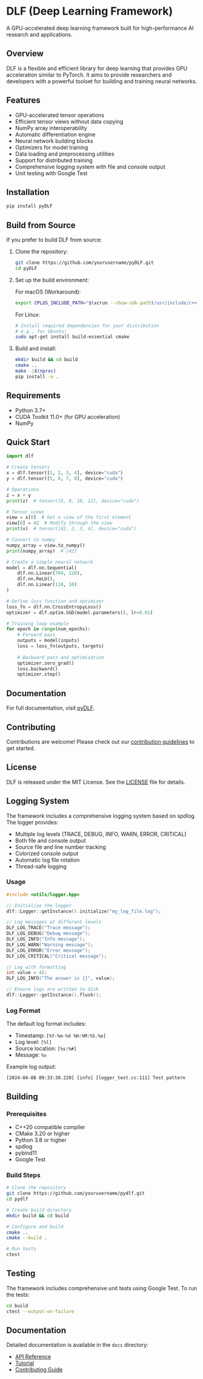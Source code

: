 # DLF (Deep Learning Framework)

A GPU-accelerated deep learning framework built for high-performance AI research and applications.

## Overview

DLF is a flexible and efficient library for deep learning that provides GPU acceleration similar to PyTorch. It aims to provide researchers and developers with a powerful toolset for building and training neural networks.

## Features

- GPU-accelerated tensor operations
- Efficient tensor views without data copying
- NumPy array interoperability
- Automatic differentiation engine
- Neural network building blocks
- Optimizers for model training
- Data loading and preprocessing utilities
- Support for distributed training
- Comprehensive logging system with file and console output
- Unit testing with Google Test

## Installation

```bash
pip install pyDLF
```

## Build from Source

If you prefer to build DLF from source:

1. Clone the repository:
   ```bash
   git clone https://github.com/yourusername/pyDLF.git
   cd pyDLF
   ```

2. Set up the build environment:

   For macOS (Workaround):
   ```bash
   export CPLUS_INCLUDE_PATH="$(xcrun --show-sdk-path)/usr/include/c++/v1:${CPLUS_INCLUDE_PATH}"
   ```

   For Linux:
   ```bash
   # Install required dependencies for your distribution
   # e.g., for Ubuntu:
   sudo apt-get install build-essential cmake
   ```

3. Build and install:
   ```bash
   mkdir build && cd build
   cmake ..
   make -j$(nproc)
   pip install -e .
   ```

## Requirements

- Python 3.7+
- CUDA Toolkit 11.0+ (for GPU acceleration)
- NumPy

## Quick Start

```python
import dlf

# Create tensors
x = dlf.tensor([1, 2, 3, 4], device="cuda")
y = dlf.tensor([5, 6, 7, 8], device="cuda")

# Operations
z = x + y
print(z)  # tensor([6, 8, 10, 12], device="cuda")

# Tensor views
view = x[0]  # Get a view of the first element
view[0] = 42  # Modify through the view
print(x)  # tensor([42, 2, 3, 4], device="cuda")

# Convert to numpy
numpy_array = view.to_numpy()
print(numpy_array)  # [42]

# Create a simple neural network
model = dlf.nn.Sequential(
    dlf.nn.Linear(784, 128),
    dlf.nn.ReLU(),
    dlf.nn.Linear(128, 10)
)

# Define loss function and optimizer
loss_fn = dlf.nn.CrossEntropyLoss()
optimizer = dlf.optim.SGD(model.parameters(), lr=0.01)

# Training loop example
for epoch in range(num_epochs):
    # Forward pass
    outputs = model(inputs)
    loss = loss_fn(outputs, targets)
    
    # Backward pass and optimization
    optimizer.zero_grad()
    loss.backward()
    optimizer.step()
```

## Documentation

For full documentation, visit [pyDLF](https://wtffqbpl.github.io/pyDLF/).

## Contributing

Contributions are welcome! Please check out our [contribution guidelines](CONTRIBUTING.md) to get started.

## License

DLF is released under the MIT License. See the [LICENSE](LICENSE) file for details.

## Logging System

The framework includes a comprehensive logging system based on spdlog. The logger provides:

- Multiple log levels (TRACE, DEBUG, INFO, WARN, ERROR, CRITICAL)
- Both file and console output
- Source file and line number tracking
- Colorized console output
- Automatic log file rotation
- Thread-safe logging

### Usage

```cpp
#include <utils/logger.hpp>

// Initialize the logger
dlf::Logger::getInstance().initialize("my_log_file.log");

// Log messages at different levels
DLF_LOG_TRACE("Trace message");
DLF_LOG_DEBUG("Debug message");
DLF_LOG_INFO("Info message");
DLF_LOG_WARN("Warning message");
DLF_LOG_ERROR("Error message");
DLF_LOG_CRITICAL("Critical message");

// Log with formatting
int value = 42;
DLF_LOG_INFO("The answer is {}", value);

// Ensure logs are written to disk
dlf::Logger::getInstance().flush();
```

### Log Format

The default log format includes:
- Timestamp: `[%Y-%m-%d %H:%M:%S.%e]`
- Log level: `[%l]`
- Source location: `[%s:%#]`
- Message: `%v`

Example log output:
```
[2024-04-08 09:33:30.220] [info] [logger_test.cc:111] Test pattern
```

## Building

### Prerequisites

- C++20 compatible compiler
- CMake 3.20 or higher
- Python 3.8 or higher
- spdlog
- pybind11
- Google Test

### Build Steps

```bash
# Clone the repository
git clone https://github.com/yourusername/pydlf.git
cd pydlf

# Create build directory
mkdir build && cd build

# Configure and build
cmake ..
cmake --build .

# Run tests
ctest
```

## Testing

The framework includes comprehensive unit tests using Google Test. To run the tests:

```bash
cd build
ctest --output-on-failure
```

## Documentation

Detailed documentation is available in the `docs` directory:

- [API Reference](docs/api.md)
- [Tutorial](docs/tutorial.md)
- [Contributing Guide](docs/contributing.md)
